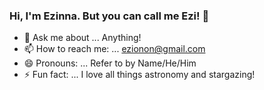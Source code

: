 ### Hi, I'm Ezinna. But you can call me Ezi! 👋

- 💬 Ask me about ... Anything!
- 📫 How to reach me: ... ezionon@gmail.com
- 😄 Pronouns: ... Refer to by Name/He/Him
- ⚡ Fun fact: ... I love all things astronomy and stargazing!
